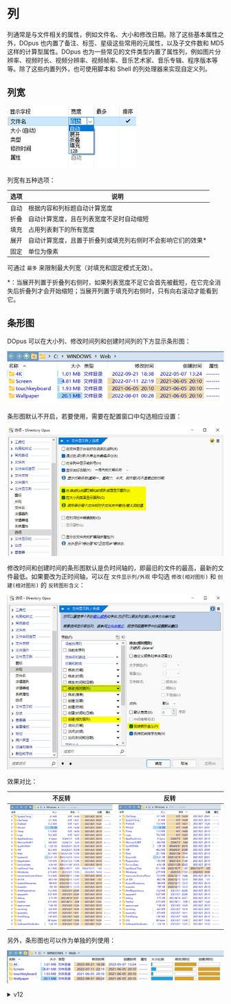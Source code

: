 # 列
列通常是与文件相关的属性，例如文件名、大小和修改日期。除了这些基本属性之外，DOpus 也内置了备注、标签、星级这些常用的元属性，以及子文件数和 MD5 这样的计算型属性。DOpus 也为一些常见的文件类型内置了属性列，例如图片分辨率、视频时长、视频分辨率、视频帧率、音乐艺术家、音乐专辑、程序版本等等。除了这些内置列外，也可使用脚本和 Shell 的列处理器来实现自定义列。

## 列宽
![](images/列/列宽.png)

列宽有五种选项：

选项 | 说明
--- | ---
自动 | 根据内容和列标题自动计算宽度
折叠 | 自动计算宽度，且在列表宽度不足时自动缩短
填充 | 占用列表剩下的所有宽度
展开 | 自动计算宽度，且置于折叠列或填充列右侧时不会影响它们的效果\*
固定 | 单位为像素

可通过 `最多` 来限制最大列宽（对填充和固定模式无效）。

\*：当展开列置于折叠列右侧时，如果列表宽度不足它会首先被截短，在它完全消失后折叠列才会开始缩短；当展开列置于填充列右侧时，只有向右滚动才能看到它。

## 条形图
DOpus 可以在大小列、修改时间列和创建时间列的下方显示条形图：

![](images/列/条形图.png)

条形图默认不开启，若要使用，需要在配置窗口中勾选相应设置：

![](images/列/条形图-配置-v13.png)

修改时间和创建时间的条形图默认是负时间轴的，即最旧的文件的最高，最新的文件最低。如果要改为正时间轴，可以在 `文件显示列/外观` 中勾选 `修改(相对图形)` 和 `创建(相对图形)` 的 `反转图形含义`：

![](images/列/条形图-反转-配置-v13.png)

效果对比：

不反转 | 反转
--- | ---
![](images/列/条形图-反转-关闭.png) | ![](images/列/条形图-反转-开启.png)

另外，条形图也可以作为单独的列使用：

![](images/列/条形图-列.png)

<details><summary>v12</summary>

条形图默认不开启，若要使用，需要在配置窗口中勾选相应设置：

![](images/列/条形图-配置-v12.png)

注意，修改时间列的设置项实际上对修改时间列和创建时间列都会生效。

修改时间和创建时间的条形图默认是负时间轴的，即最旧的文件的最高，最新的文件最低。如果要改为正时间轴，可以在 `显示/字段` 中勾选 `修改(相对）` 和 `创建（相对）` 的 `图片反转`（图表反转）：

![](images/列/条形图-反转-配置-v12.png)
</summary>

## Everything 大小列
你可以通过 [IbDOpusExt](https://github.com/Chaoses-Ib/IbDOpusExt) 来从 [Everything](https://www.voidtools.com/) 即时获取索引的文件夹大小，并显示为列：

![](https://github.com/Chaoses-Ib/IbDOpusExt/blob/develop/docs/images/SizeCol.png?raw=true)

## 自定义列
你可以通过 [Custom Text and Regexp](https://resource.dopus.com/t/column-custom-text-and-regexp/18727) 从文件名中提取文本为列：

![](https://resource.dopus.com/uploads/default/original/3X/4/7/47467dd5a3979f47f4388e6152c0160a44a4d984.PNG)

![](https://resource.dopus.com/uploads/default/original/3X/0/f/0f6f743e21fe61d6eea2e6fc3cc4c5eaf7cc93ec.PNG)